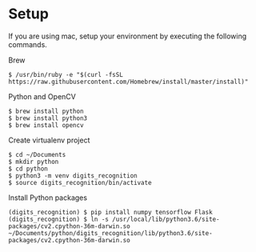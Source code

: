 # Setup

If you are using mac, setup your environment by executing the following commands.

Brew

```
$ /usr/bin/ruby -e "$(curl -fsSL https://raw.githubusercontent.com/Homebrew/install/master/install)"
```

Python and OpenCV

```
$ brew install python
$ brew install python3
$ brew install opencv
```

Create virtualenv project

```
$ cd ~/Documents
$ mkdir python
$ cd python
$ python3 -m venv digits_recognition
$ source digits_recognition/bin/activate
```

Install Python packages

```
(digits_recognition) $ pip install numpy tensorflow Flask
(digits_recognition) $ ln -s /usr/local/lib/python3.6/site-packages/cv2.cpython-36m-darwin.so ~/Documents/python/digits_recognition/lib/python3.6/site-packages/cv2.cpython-36m-darwin.so
```
